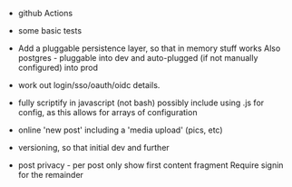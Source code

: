 
* github Actions

* some basic tests

* Add a pluggable persistence layer, so that in memory stuff works
  Also postgres - pluggable into dev and auto-plugged (if not manually configured) into prod

* work out login/sso/oauth/oidc details.

* fully scriptify in javascript (not bash)
  possibly include using .js for config, as this allows for arrays of configuration

* online 'new post'
  including a 'media upload' (pics, etc)

* versioning, so that initial dev and further 

* post privacy - per post
  only show first content fragment
  Require signin for the remainder


